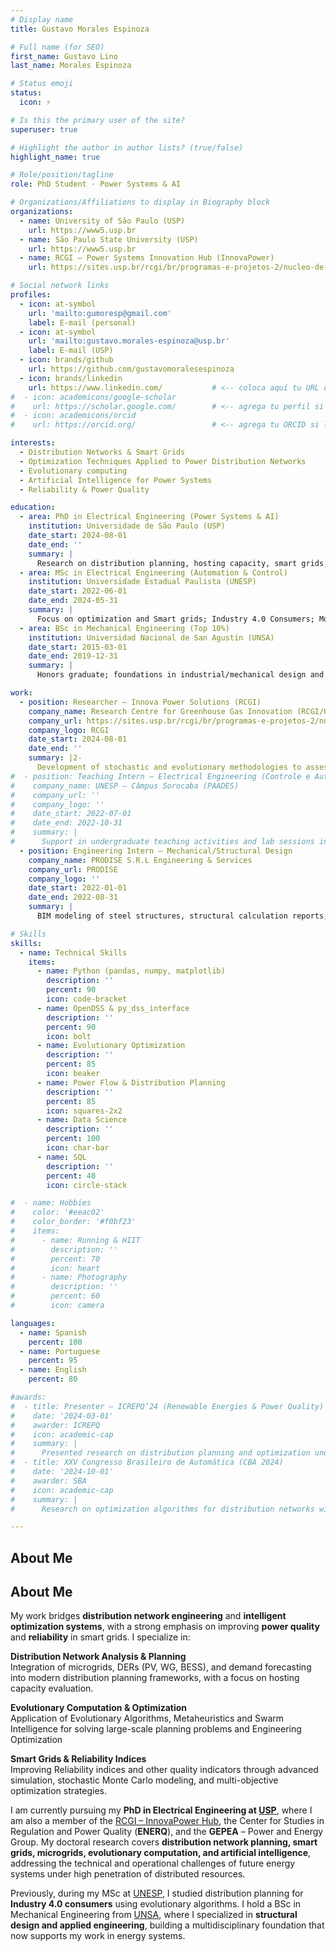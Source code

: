 ```yaml
---
# Display name
title: Gustavo Morales Espinoza

# Full name (for SEO)
first_name: Gustavo Lino
last_name: Morales Espinoza

# Status emoji
status:
  icon: ⚡️

# Is this the primary user of the site?
superuser: true

# Highlight the author in author lists? (true/false)
highlight_name: true

# Role/position/tagline
role: PhD Student · Power Systems & AI

# Organizations/Affiliations to display in Biography block
organizations:
  - name: University of São Paulo (USP)
    url: https://www5.usp.br
  - name: São Paulo State University (USP)
    url: https://www5.usp.br
  - name: RCGI – Power Systems Innovation Hub (InnovaPower)
    url: https://sites.usp.br/rcgi/br/programas-e-projetos-2/nucleo-de-inovacao-em-sistemas-de-energia-innovapower

# Social network links
profiles:
  - icon: at-symbol
    url: 'mailto:gumoresp@gmail.com'
    label: E-mail (personal)
  - icon: at-symbol
    url: 'mailto:gustavo.morales-espinoza@usp.br'
    label: E-mail (USP)
  - icon: brands/github
    url: https://github.com/gustavomoralesespinoza
  - icon: brands/linkedin
    url: https://www.linkedin.com/           # <-- coloca aquí tu URL de LinkedIn si la tienes
#  - icon: academicons/google-scholar
#    url: https://scholar.google.com/        # <-- agrega tu perfil si lo tienes
#  - icon: academicons/orcid
#    url: https://orcid.org/                 # <-- agrega tu ORCID si lo tienes

interests:
  - Distribution Networks & Smart Grids
  - Optimization Techniques Applied to Power Distribution Networks
  - Evolutionary computing
  - Artificial Intelligence for Power Systems
  - Reliability & Power Quality

education:
  - area: PhD in Electrical Engineering (Power Systems & AI)
    institution: Universidade de São Paulo (USP)
    date_start: 2024-08-01
    date_end: ''
    summary: |
      Research on distribution planning, hosting capacity, smart grids, stochastic modeling and evolutionary/metaheuristic optimization.
  - area: MSc in Electrical Engineering (Automation & Control)
    institution: Universidade Estadual Paulista (UNESP)
    date_start: 2022-06-01
    date_end: 2024-05-31
    summary: |
      Focus on optimization and Smart grids; Industry 4.0 Consumers; Monte Carlo simulations coupled to evolutionary strategies for planning studies.
  - area: BSc in Mechanical Engineering (Top 10%)
    institution: Universidad Nacional de San Agustín (UNSA)
    date_start: 2015-03-01
    date_end: 2019-12-31
    summary: |
      Honors graduate; foundations in industrial/mechanical design and structural analysis.

work:
  - position: Researcher – Innova Power Solutions (RCGI)
    company_name: Research Centre for Greenhouse Gas Innovation (RCGI/USP)
    company_url: https://sites.usp.br/rcgi/br/programas-e-projetos-2/nucleo-de-inovacao-em-sistemas-de-energia-innovapower
    company_logo: RCGI
    date_start: 2024-08-01
    date_end: ''
    summary: |2-
      Development of stochastic and evolutionary methodologies to assess and optimize hosting capacity in distribution networks with high DER penetration; Monte Carlo simulations integrated with evolutionary computation.
#  - position: Teaching Intern – Electrical Engineering (Controle e Automação)
#    company_name: UNESP – Câmpus Sorocaba (PAADES)
#    company_url: ''
#    company_logo: ''
#    date_start: 2022-07-01
#    date_end: 2022-10-31
#    summary: |
#      Support in undergraduate teaching activities and lab sessions in control/automation topics.
  - position: Engineering Intern – Mechanical/Structural Design
    company_name: PRODISE S.R.L Engineering & Services
    company_url: PRODISE
    company_logo: ''
    date_start: 2022-01-01
    date_end: 2022-08-31
    summary: |
      BIM modeling of steel structures, structural calculation reports, 3D post-scan processing, and project documentation.

# Skills
skills:
  - name: Technical Skills
    items:
      - name: Python (pandas, numpy, matplotlib)
        description: ''
        percent: 90
        icon: code-bracket
      - name: OpenDSS & py_dss_interface
        description: ''
        percent: 90
        icon: bolt
      - name: Evolutionary Optimization 
        description: ''
        percent: 85
        icon: beaker
      - name: Power Flow & Distribution Planning
        description: ''
        percent: 85
        icon: squares-2x2
      - name: Data Science
        description: ''
        percent: 100
        icon: char-bar
      - name: SQL
        description: ''
        percent: 40
        icon: circle-stack

#  - name: Hobbies
#    color: '#eeac02'
#    color_border: '#f0bf23'
#    items:
#      - name: Running & HIIT
#        description: ''
#        percent: 70
#        icon: heart
#      - name: Photography
#        description: ''
#        percent: 60
#        icon: camera

languages:
  - name: Spanish
    percent: 100
  - name: Portuguese
    percent: 95
  - name: English
    percent: 80

#awards:
#  - title: Presenter – ICREPQ’24 (Renewable Energies & Power Quality)
#    date: '2024-03-01'
#    awarder: ICREPQ
#    icon: academic-cap
#    summary: |
#      Presented research on distribution planning and optimization under high PV penetration.
#  - title: XXV Congresso Brasileiro de Automática (CBA 2024)
#    date: '2024-10-01'
#    awarder: SBA
#    icon: academic-cap
#    summary: |
#      Research on optimization algorithms for distribution networks with DER integration.

---
```


## About Me

## About Me

My work bridges **distribution network engineering** and **intelligent optimization systems**, with a strong emphasis on improving **power quality** and **reliability** in smart grids. I specialize in:

**Distribution Network Analysis & Planning**  
Integration of microgrids, DERs (PV, WG, BESS), and demand forecasting into modern distribution planning frameworks, with a focus on hosting capacity evaluation.

**Evolutionary Computation & Optimization**  
Application of Evolutionary Algorithms, Metaheuristics and Swarm Intelligence for solving large-scale planning problems and Engineering Optimization

**Smart Grids & Reliability Indices**  
Improving Reliability indices and other quality indicators through advanced simulation, stochastic Monte Carlo modeling, and multi-objective optimization strategies.

I am currently pursuing my **PhD in Electrical Engineering at [USP](https://www5.usp.br)**, where I am also a member of the [RCGI – InnovaPower Hub](https://sites.usp.br/rcgi/br/programas-e-projetos-2/nucleo-de-inovacao-em-sistemas-de-energia-innovapower), the Center for Studies in Regulation and Power Quality (**ENERQ**), and the **GEPEA** – Power and Energy Group.  My doctoral research covers **distribution network planning, smart grids, microgrids, evolutionary computation, and artificial intelligence**, addressing the technical and operational challenges of future energy systems under high penetration of distributed resources.

Previously, during my MSc at [UNESP](https://www2.unesp.br/portal#!/), I studied distribution planning for **Industry 4.0 consumers** using evolutionary algorithms. I hold a BSc in Mechanical Engineering from [UNSA](https://www.unsa.edu.pe/), where I specialized in **structural design and applied engineering**, building a multidisciplinary foundation that now supports my work in energy systems.

